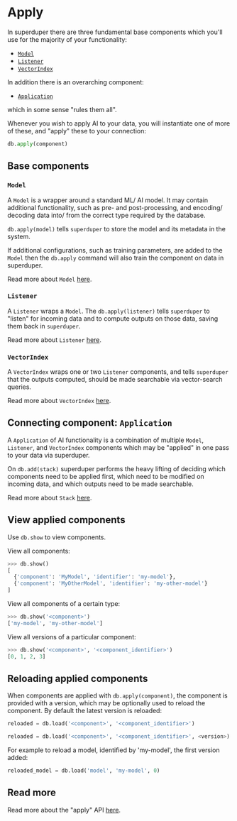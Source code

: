 # Apply

In superduper there are three fundamental base components which you'll use for the majority of your functionality:

- [`Model`](../apply_api/model)
- [`Listener`](../apply_api/listener)
- [`VectorIndex`](../apply_api/vector_index)

In addition there is an overarching component:

- [`Application`](../apply_api/Application)

which in some sense "rules them all".

Whenever you wish to apply AI to your data, you will instantiate one of more of these, and "apply" these to 
your connection:

```python
db.apply(component)
```

## Base components

### `Model`

A `Model` is a wrapper around a standard ML/ AI model. It may contain additional functionality, such as 
pre- and post-processing, and encoding/ decoding data into/ from the correct type required by the database.

`db.apply(model)` tells `superduper` to store the model and its metadata in the system.

If additional configurations, such as training parameters, are added to the `Model` then the `db.apply` command
will also train the component on data in superduper.

Read more about `Model` [here](../apply_api/model).

### `Listener`

A `Listener` wraps a `Model`. The `db.apply(listener)` tells `superduper` to "listen" for incoming data and to compute outputs on those data, saving them back in `superduper`.

Read more about `Listener` [here](../apply_api/listener).

### `VectorIndex`

A `VectorIndex` wraps one or two `Listener` components, and tells `superduper` that the outputs computed, should
be made searchable via vector-search queries.

Read more about `VectorIndex` [here](../apply_api/vector_index).

## Connecting component: `Application`

A `Application` of AI functionality is a combination of multiple `Model`, `Listener`, and `VectorIndex` components which may be "applied" in 
one pass to your data via superduper. 

On `db.add(stack)` superduper performs the heavy lifting of deciding which components need to be applied 
first, which need to be modified on incoming data, and which outputs need to be made searchable.

Read more about `Stack` [here](../apply_api/stack).

## View applied components

Use `db.show` to view components.

View all components:

```python
>>> db.show()
[
  {'component': 'MyModel', 'identifier': 'my-model'},
  {'component': 'MyOtherModel', 'identifier': 'my-other-model'}
]
```

View all components of a certain type:

```python
>>> db.show('<component>')
['my-model', 'my-other-model']
```

View all versions of a particular component:

```python
>>> db.show('<component>', '<component_identifier>')
[0, 1, 2, 3]
```

## Reloading applied components

When components are applied with `db.apply(component)`, the component is provided with a version, which may be optionally used to reload the component.
By default the latest version is reloaded:

```python
reloaded = db.load('<component>', '<component_identifier>')
```

```python
reloaded = db.load('<component>', '<component_identifier>', <version>)
```

For example to reload a model, identified by 'my-model', the first version added:

```python
reloaded_model = db.load('model', 'my-model', 0)
```

## Read more

Read more about the "apply" API [here](../apply_api/component.md).